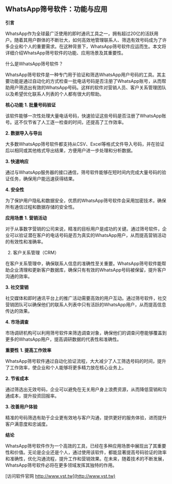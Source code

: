 ## **WhatsApp筛号软件：功能与应用**
**引言**

WhatsApp作为全球最广泛使用的即时通讯工具之一，拥有超过20亿的活跃用户。随着其用户群体的不断壮大，如何高效地管理联系人、筛选有效号码成为了许多企业和个人的重要需求。在这种背景下，WhatsApp筛号软件应运而生。本文将详细介绍WhatsApp筛号软件的功能、应用场景及其重要性。

什么是WhatsApp筛号软件？

WhatsApp筛号软件是一种专门用于验证和筛选WhatsApp用户号码的工具。其主要功能是通过自动化的方式检查一批电话号码是否注册了WhatsApp账号，从而帮助用户筛选出有效的WhatsApp号码。这样的软件对营销人员、客户关系管理团队以及希望优化联系人列表的个人都有很大的帮助。

**核心功能**
**1. 批量号码验证**

该软件能够一次性处理大量电话号码，快速验证这些号码是否注册了WhatsApp账号。这不仅节省了人工逐一检查的时间，还提高了工作效率。

**2. 数据导入与导出**

大多数WhatsApp筛号软件都支持从CSV、Excel等格式文件导入号码，并在验证后以相同或其他格式导出结果，方便用户进一步处理和分析数据。

**3. 快速响应**

通过与WhatsApp服务器的接口通信，筛号软件能够在短时间内完成大量号码的验证任务，确保用户能迅速获得结果。

**4. 安全性**

为了保护用户隐私和数据安全，优质的WhatsApp筛号软件会采用加密技术，确保所有通信过程和数据存储的安全性。

**应用场景**
**1. 营销活动**

对于从事数字营销的公司来说，精准的目标用户是成功的关键。通过筛号软件，企业可以验证潜在客户的电话号码是否为真实的WhatsApp用户，从而提高营销活动的有效性和准确率。

2. 客户关系管理（CRM）

在客户关系管理中，确保联系人信息的准确性至关重要。WhatsApp筛号软件能帮助企业清理和更新客户数据库，确保只有有效的WhatsApp号码被保留，提升客户沟通的效率。

**3. 社交营销**

社交媒体和即时通讯平台上的推广活动需要高效的用户互动。通过筛号软件，社交营销团队可以确保他们的联系人列表中只有活跃的WhatsApp用户，从而提高信息传达的效果。

**4. 市场调查**

市场调研机构可以利用筛号软件来筛选调查对象，确保他们的调查问卷能够覆盖到更多的WhatsApp用户，提高调研数据的代表性和准确性。

**重要性**
**1. 提高工作效率**

WhatsApp筛号软件通过自动化验证流程，大大减少了人工筛选号码的时间，提升了工作效率，使企业和个人能够将更多精力放在核心业务上。

**2. 节省成本**

通过筛选出无效号码，企业可以避免在无关用户身上浪费资源，从而降低营销和沟通成本，提升投资回报率。

**3. 改善用户体验**

精准的号码筛选有助于企业更有效地与客户沟通，提供更好的服务体验，进而提升客户满意度和忠诚度。

**结论**

WhatsApp筛号软件作为一个高效的工具，已经在多种应用场景中展现出了其重要性和价值。无论是企业还是个人，通过使用该软件，都能显著提高号码验证的效率和准确性，优化沟通流程，提升工作和营销效果。在未来，随着技术的不断发展，WhatsApp筛号软件必将在更多领域发挥其独特的作用。


[访问软件官网 http://www.vst.tw](http://www.vst.tw)

